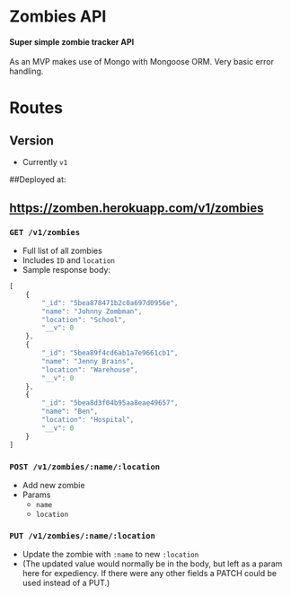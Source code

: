 # Zombies API
#### Super simple zombie tracker API

As an MVP makes use of Mongo with Mongoose ORM. Very basic error handling.

# Routes

## Version
- Currently `v1`

##Deployed at:

## https://zomben.herokuapp.com/v1/zombies

### `GET /v1/zombies`
- Full list of all zombies
- Includes `ID` and `location`
- Sample response body:

```js
[
    {
        "_id": "5bea878471b2c0a697d0956e",
        "name": "Johnny Zombman",
        "location": "School",
        "__v": 0
    },
    {
        "_id": "5bea89f4cd6ab1a7e9661cb1",
        "name": "Jenny Brains",
        "location": "Warehouse",
        "__v": 0
    },
    {
        "_id": "5bea8d3f04b95aa8eae49657",
        "name": "Ben",
        "location": "Hospital",
        "__v": 0
    }
]
```


### `POST /v1/zombies/:name/:location`
- Add new zombie
- Params
  - `name`
  - `location`


### `PUT /v1/zombies/:name/:location`
- Update the zombie with `:name` to new `:location`
- (The updated value would normally be in the body, but left as a param here for expediency. If there were any other fields a PATCH could be used instead of a PUT.)